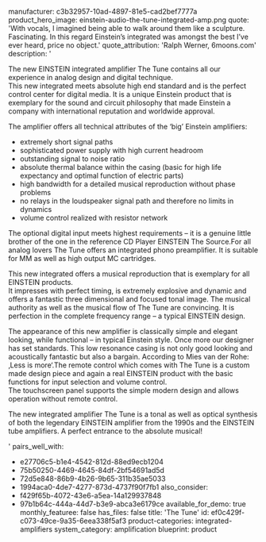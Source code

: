 manufacturer: c3b32957-10ad-4897-81e5-cad2bef7777a
product_hero_image: einstein-audio-the-tune-integrated-amp.png
quote: 'With vocals, I imagined being able to walk around them like a sculpture. Fascinating. In this regard Einstein’s integrated was amongst the best I’ve ever heard, price no object.'
quote_attribution: 'Ralph Werner, 6moons.com'
description: '<p>The new EINSTEIN integrated amplifier The Tune contains all our experience in analog design and digital technique.<br>This new integrated meets absolute high end standard and is the perfect control center for digital media. It is a unique Einstein product that is exemplary for the sound and circuit philosophy that made Einstein a company with international reputation and worldwide approval.</p><p>The amplifier offers all technical attributes of the ‘big’ Einstein amplifiers:</p><ul><li>extremely short signal paths</li><li>sophisticated power supply with high current headroom</li><li>outstanding signal to noise ratio</li><li>absolute thermal balance within the casing (basic for high life expectancy and optimal function of electric parts)</li><li>high bandwidth for a detailed musical reproduction without phase problems</li><li>no relays in the loudspeaker signal path and therefore no limits in dynamics</li><li>volume control realized with resistor network</li></ul><p>The optional digital input meets highest requirements – it is a genuine little brother of the one in the reference CD Player EINSTEIN The Source.For all analog lovers The Tune offers an integrated phono preamplifier. It is suitable for MM as well as high output MC cartridges.</p><p>This new integrated offers a musical reproduction that is exemplary for all EINSTEIN products.<br>It impresses with perfect timing, is extremely explosive and dynamic and offers a fantastic three dimensional and focused tonal image. The musical authority as well as the musical flow of The Tune are convincing. It is perfection in the complete frequency range – a typical EINSTEIN design.</p><p>The appearance of this new amplifier is classically simple and elegant looking, while functional – in typical Einstein style. Once more our designer has set standards. This low resonance casing is not only good looking and acoustically fantastic but also a bargain. According to Mies van der Rohe: ‚Less is more‘.The remote control which comes with The Tune is a custom made design piece and again a real EINSTEIN product with the basic functions for input selection and volume control.<br>The touchscreen panel supports the simple modern design and allows operation without remote control.</p><p>The new integrated amplifier The Tune is a tonal as well as optical synthesis of both the legendary EINSTEIN amplifier from the 1990s and the EINSTEIN tube amplifiers. A perfect entrance to the absolute musical!</p>'
pairs_well_with:
  - e27706c5-b1e4-4542-812d-88ed9ecb1204
  - 75b50250-4469-4645-84df-2bf54691ad5d
  - 72d5e848-86b9-4b26-9b65-311b35ae5033
  - 1994aca0-4de7-4277-873d-4737f90f7fb1
also_consider:
  - f429f65b-4072-43e6-a5ea-14a129937848
  - 97b1b64c-444a-44d7-b3e9-abca3e6179ce
available_for_demo: true
monthly_featuree: false
has_files: false
title: 'The Tune'
id: ef0c429f-c073-49ce-9a35-6eea338f5af3
product-categories: integrated-amplifiers
system_category: amplification
blueprint: product

